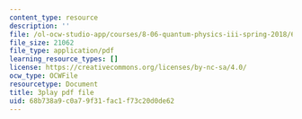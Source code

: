 ```yaml
---
content_type: resource
description: ''
file: /ol-ocw-studio-app/courses/8-06-quantum-physics-iii-spring-2018/68b738a9c0a79f31fac1f73c20d0de62_8Uh0qSp_Vck.pdf
file_size: 21062
file_type: application/pdf
learning_resource_types: []
license: https://creativecommons.org/licenses/by-nc-sa/4.0/
ocw_type: OCWFile
resourcetype: Document
title: 3play pdf file
uid: 68b738a9-c0a7-9f31-fac1-f73c20d0de62
---
```

